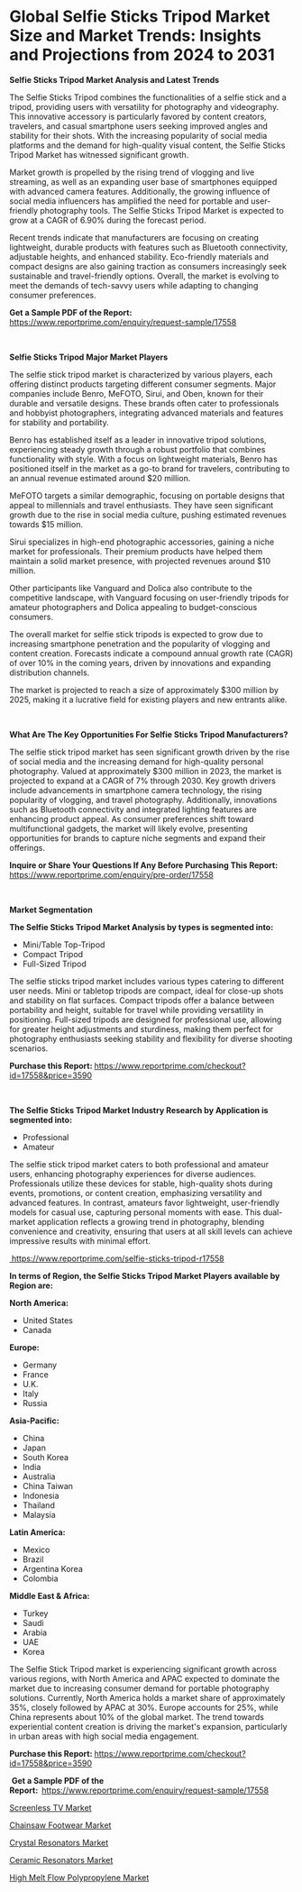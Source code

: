 <p><h1>Global Selfie Sticks Tripod Market Size and Market Trends: Insights and Projections from 2024 to 2031</h1></p><p><strong>Selfie Sticks Tripod Market Analysis and Latest Trends</strong></p>
<p><p>The Selfie Sticks Tripod combines the functionalities of a selfie stick and a tripod, providing users with versatility for photography and videography. This innovative accessory is particularly favored by content creators, travelers, and casual smartphone users seeking improved angles and stability for their shots. With the increasing popularity of social media platforms and the demand for high-quality visual content, the Selfie Sticks Tripod Market has witnessed significant growth.</p><p>Market growth is propelled by the rising trend of vlogging and live streaming, as well as an expanding user base of smartphones equipped with advanced camera features. Additionally, the growing influence of social media influencers has amplified the need for portable and user-friendly photography tools. The Selfie Sticks Tripod Market is expected to grow at a CAGR of 6.90% during the forecast period. </p><p>Recent trends indicate that manufacturers are focusing on creating lightweight, durable products with features such as Bluetooth connectivity, adjustable heights, and enhanced stability. Eco-friendly materials and compact designs are also gaining traction as consumers increasingly seek sustainable and travel-friendly options. Overall, the market is evolving to meet the demands of tech-savvy users while adapting to changing consumer preferences.</p></p>
<p><strong>Get a Sample PDF of the Report:&nbsp;</strong> <a href="https://www.reportprime.com/enquiry/request-sample/17558?utm_campaign=1094&utm_medium=2&utm_source=Github&utm_content=ia&utm_term=19112024&utm_id=selfie-sticks-tripod">https://www.reportprime.com/enquiry/request-sample/17558</a></p>
<p>&nbsp;</p>
<p><strong>Selfie Sticks Tripod Major Market Players</strong></p>
<p><p>The selfie stick tripod market is characterized by various players, each offering distinct products targeting different consumer segments. Major companies include Benro, MeFOTO, Sirui, and Oben, known for their durable and versatile designs. These brands often cater to professionals and hobbyist photographers, integrating advanced materials and features for stability and portability. </p><p>Benro has established itself as a leader in innovative tripod solutions, experiencing steady growth through a robust portfolio that combines functionality with style. With a focus on lightweight materials, Benro has positioned itself in the market as a go-to brand for travelers, contributing to an annual revenue estimated around $20 million.</p><p>MeFOTO targets a similar demographic, focusing on portable designs that appeal to millennials and travel enthusiasts. They have seen significant growth due to the rise in social media culture, pushing estimated revenues towards $15 million.</p><p>Sirui specializes in high-end photographic accessories, gaining a niche market for professionals. Their premium products have helped them maintain a solid market presence, with projected revenues around $10 million.</p><p>Other participants like Vanguard and Dolica also contribute to the competitive landscape, with Vanguard focusing on user-friendly tripods for amateur photographers and Dolica appealing to budget-conscious consumers. </p><p>The overall market for selfie stick tripods is expected to grow due to increasing smartphone penetration and the popularity of vlogging and content creation. Forecasts indicate a compound annual growth rate (CAGR) of over 10% in the coming years, driven by innovations and expanding distribution channels.</p><p>The market is projected to reach a size of approximately $300 million by 2025, making it a lucrative field for existing players and new entrants alike.</p></p>
<p>&nbsp;</p>
<p><strong>What Are The Key Opportunities For Selfie Sticks Tripod Manufacturers?</strong></p>
<p><p>The selfie stick tripod market has seen significant growth driven by the rise of social media and the increasing demand for high-quality personal photography. Valued at approximately $300 million in 2023, the market is projected to expand at a CAGR of 7% through 2030. Key growth drivers include advancements in smartphone camera technology, the rising popularity of vlogging, and travel photography. Additionally, innovations such as Bluetooth connectivity and integrated lighting features are enhancing product appeal. As consumer preferences shift toward multifunctional gadgets, the market will likely evolve, presenting opportunities for brands to capture niche segments and expand their offerings.</p></p>
<p><strong>Inquire or Share Your Questions If Any Before Purchasing This Report:</strong> <a href="https://www.reportprime.com/enquiry/pre-order/17558?utm_campaign=1094&utm_medium=2&utm_source=Github&utm_content=ia&utm_term=19112024&utm_id=selfie-sticks-tripod">https://www.reportprime.com/enquiry/pre-order/17558</a></p>
<p>&nbsp;</p>
<p><strong>Market Segmentation</strong></p>
<p><strong>The Selfie Sticks Tripod Market Analysis by types is segmented into:</strong></p>
<p><ul><li>Mini/Table Top-Tripod</li><li>Compact Tripod</li><li>Full-Sized Tripod</li></ul></p>
<p><p>The selfie sticks tripod market includes various types catering to different user needs. Mini or tabletop tripods are compact, ideal for close-up shots and stability on flat surfaces. Compact tripods offer a balance between portability and height, suitable for travel while providing versatility in positioning. Full-sized tripods are designed for professional use, allowing for greater height adjustments and sturdiness, making them perfect for photography enthusiasts seeking stability and flexibility for diverse shooting scenarios.</p></p>
<p><strong>Purchase this Report:&nbsp;</strong><a href="https://www.reportprime.com/checkout?id=17558&price=3590&utm_campaign=1094&utm_medium=2&utm_source=Github&utm_content=ia&utm_term=19112024&utm_id=selfie-sticks-tripod">https://www.reportprime.com/checkout?id=17558&price=3590</a></p>
<p>&nbsp;</p>
<p><strong>The Selfie Sticks Tripod Market Industry Research by Application is segmented into:</strong></p>
<p><ul><li>Professional</li><li>Amateur</li></ul></p>
<p><p>The selfie stick tripod market caters to both professional and amateur users, enhancing photography experiences for diverse audiences. Professionals utilize these devices for stable, high-quality shots during events, promotions, or content creation, emphasizing versatility and advanced features. In contrast, amateurs favor lightweight, user-friendly models for casual use, capturing personal moments with ease. This dual-market application reflects a growing trend in photography, blending convenience and creativity, ensuring that users at all skill levels can achieve impressive results with minimal effort.</p></p>
<p><a href="https://www.reportprime.com/selfie-sticks-tripod-r17558?utm_campaign=1094&utm_medium=2&utm_source=Github&utm_content=ia&utm_term=19112024&utm_id=selfie-sticks-tripod">&nbsp;https://www.reportprime.com/selfie-sticks-tripod-r17558</a></p>
<p><strong>In terms of Region, the Selfie Sticks Tripod Market Players available by Region are:</strong></p>
<p>
    <p> <strong> North America: </strong>
        <ul>
            <li>United States</li>
            <li>Canada</li>
        </ul>
        </p> 
    <p> <strong> Europe: </strong>
        <ul>
            <li>Germany</li>
            <li>France</li>
            <li>U.K.</li>
            <li>Italy</li>
            <li>Russia</li>
        </ul>
        </p> 
    <p> <strong> Asia-Pacific: </strong>
        <ul>
            <li>China</li>
            <li>Japan</li>
            <li>South Korea</li>
            <li>India</li>
            <li>Australia</li>
            <li>China Taiwan</li>
            <li>Indonesia</li>
            <li>Thailand</li>
            <li>Malaysia</li>
        </ul>
        </p> 
    <p> <strong> Latin America: </strong>
        <ul>
            <li>Mexico</li>
            <li>Brazil</li>
            <li>Argentina Korea</li>
            <li>Colombia</li>
        </ul>
        </p> 
    <p> <strong> Middle East & Africa: </strong>
        <ul>
            <li>Turkey</li>
            <li>Saudi</li>
            <li>Arabia</li>
            <li>UAE</li>
            <li>Korea</li>
        </ul>
    </p>
    </p>
<p><p>The Selfie Stick Tripod market is experiencing significant growth across various regions, with North America and APAC expected to dominate the market due to increasing consumer demand for portable photography solutions. Currently, North America holds a market share of approximately 35%, closely followed by APAC at 30%. Europe accounts for 25%, while China represents about 10% of the global market. The trend towards experiential content creation is driving the market's expansion, particularly in urban areas with high social media engagement.</p></p>
<p><strong>Purchase this Report: </strong><a href="https://www.reportprime.com/checkout?id=17558&price=3590&utm_campaign=1094&utm_medium=2&utm_source=Github&utm_content=ia&utm_term=19112024&utm_id=selfie-sticks-tripod">https://www.reportprime.com/checkout?id=17558&price=3590</a></p>
<p>&nbsp;<strong>Get a Sample PDF of the Report:&nbsp;&nbsp;</strong><a href="https://www.reportprime.com/enquiry/request-sample/17558?utm_campaign=1094&utm_medium=2&utm_source=Github&utm_content=ia&utm_term=19112024&utm_id=selfie-sticks-tripod">https://www.reportprime.com/enquiry/request-sample/17558</a></p>
<p><strong></strong></p>
<p><p><a href="https://github.com/indrystar/Market-Research-Report-List-5/blob/main/screenless-tv-market.md?utm_campaign=1094&utm_medium=2&utm_source=Github&utm_content=ia&utm_term=19112024&utm_id=selfie-sticks-tripod">Screenless TV Market</a></p><p><a href="https://issuu.com/reportprime-2/docs/chainsaw-footwear-market-size-2030._0e6cc551505b03?utm_campaign=1094&utm_medium=2&utm_source=Github&utm_content=ia&utm_term=19112024&utm_id=selfie-sticks-tripod">Chainsaw Footwear Market</a></p><p><a href="https://www.linkedin.com/pulse/in-depth-analysis-global-crystal-resonators-market-scope-ui9kf?utm_campaign=1094&utm_medium=2&utm_source=Github&utm_content=ia&utm_term=19112024&utm_id=selfie-sticks-tripod">Crystal Resonators Market</a></p><p><a href="https://www.linkedin.com/pulse/global-ceramic-resonators-market-size-trends-analysis-regional-qymrf?utm_campaign=1094&utm_medium=2&utm_source=Github&utm_content=ia&utm_term=19112024&utm_id=selfie-sticks-tripod">Ceramic Resonators Market</a></p><p><a href="https://issuu.com/reportprime-2/docs/high-melt-flow-polypropylene-market_f487986198a364?utm_campaign=1094&utm_medium=2&utm_source=Github&utm_content=ia&utm_term=19112024&utm_id=selfie-sticks-tripod">High Melt Flow Polypropylene Market</a></p></p>